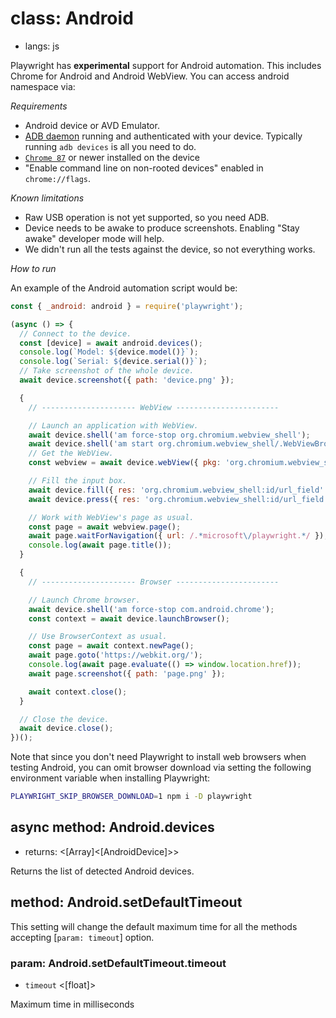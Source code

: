 # class: Android
* langs: js

Playwright has **experimental** support for Android automation. This includes Chrome for Android and Android WebView. You can access android namespace via:

*Requirements*

* Android device or AVD Emulator.
* [ADB daemon](https://developer.android.com/studio/command-line/adb) running and authenticated with your device. Typically running `adb devices` is all you need to do.
* [`Chrome 87`](https://play.google.com/store/apps/details?id=com.android.chrome) or newer installed on the device
* "Enable command line on non-rooted devices" enabled in `chrome://flags`.

*Known limitations*

* Raw USB operation is not yet supported, so you need ADB.
* Device needs to be awake to produce screenshots. Enabling "Stay awake" developer mode will help.
* We didn't run all the tests against the device, so not everything works.

*How to run*

An example of the Android automation script would be:

```js
const { _android: android } = require('playwright');

(async () => {
  // Connect to the device.
  const [device] = await android.devices();
  console.log(`Model: ${device.model()}`);
  console.log(`Serial: ${device.serial()}`);
  // Take screenshot of the whole device.
  await device.screenshot({ path: 'device.png' });

  {
    // --------------------- WebView -----------------------

    // Launch an application with WebView.
    await device.shell('am force-stop org.chromium.webview_shell');
    await device.shell('am start org.chromium.webview_shell/.WebViewBrowserActivity');
    // Get the WebView.
    const webview = await device.webView({ pkg: 'org.chromium.webview_shell' });

    // Fill the input box.
    await device.fill({ res: 'org.chromium.webview_shell:id/url_field' }, 'github.com/microsoft/playwright');
    await device.press({ res: 'org.chromium.webview_shell:id/url_field' }, 'Enter');

    // Work with WebView's page as usual.
    const page = await webview.page();
    await page.waitForNavigation({ url: /.*microsoft\/playwright.*/ });
    console.log(await page.title());
  }

  {
    // --------------------- Browser -----------------------

    // Launch Chrome browser.
    await device.shell('am force-stop com.android.chrome');
    const context = await device.launchBrowser();

    // Use BrowserContext as usual.
    const page = await context.newPage();
    await page.goto('https://webkit.org/');
    console.log(await page.evaluate(() => window.location.href));
    await page.screenshot({ path: 'page.png' });

    await context.close();
  }

  // Close the device.
  await device.close();
})();
```

Note that since you don't need Playwright to install web browsers when testing Android, you can omit browser download via setting the following environment variable when installing Playwright:

```bash js
PLAYWRIGHT_SKIP_BROWSER_DOWNLOAD=1 npm i -D playwright
```

## async method: Android.devices
- returns: <[Array]<[AndroidDevice]>>

Returns the list of detected Android devices.

## method: Android.setDefaultTimeout

This setting will change the default maximum time for all the methods accepting [`param: timeout`] option.

### param: Android.setDefaultTimeout.timeout
- `timeout` <[float]>

Maximum time in milliseconds
